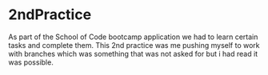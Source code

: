 # 2ndPractice
As part of the School of Code bootcamp application we had to learn certain tasks and complete them.  This 2nd practice was me pushing myself to work with branches which was something that was not asked for but i had read it was possible.
